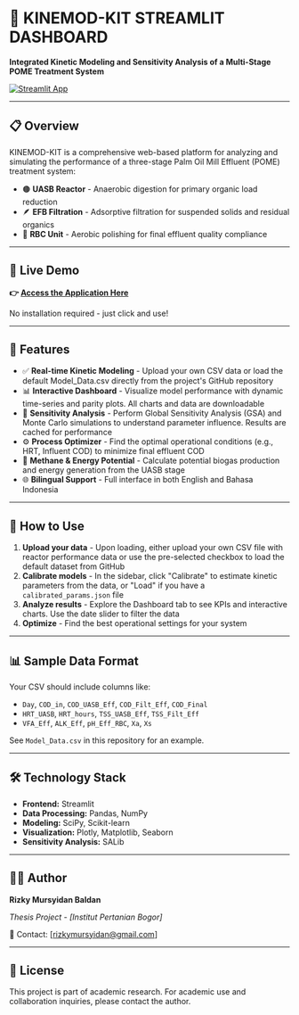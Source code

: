 # 🧪 KINEMOD-KIT STREAMLIT DASHBOARD

**Integrated Kinetic Modeling and Sensitivity Analysis of a Multi-Stage POME Treatment System**

[![Streamlit App](https://static.streamlit.io/badges/streamlit_badge_black_white.svg)](YOUR-APP-URL-HERE)

---

## 📋 Overview

KINEMOD-KIT is a comprehensive web-based platform for analyzing and simulating the performance of a three-stage Palm Oil Mill Effluent (POME) treatment system:

- 🟤 **UASB Reactor** - Anaerobic digestion for primary organic load reduction
- 🪶 **EFB Filtration** - Adsorptive filtration for suspended solids and residual organics
- 🧬 **RBC Unit** - Aerobic polishing for final effluent quality compliance

---

## 🚀 Live Demo

**👉 [Access the Application Here](YOUR-APP-URL-HERE)**

No installation required - just click and use!

---

## 🎯 Features

- ✅ **Real-time Kinetic Modeling** - Upload your own CSV data or load the default Model_Data.csv directly from the project's GitHub repository
- 📊 **Interactive Dashboard** - Visualize model performance with dynamic time-series and parity plots. All charts and data are downloadable
- 🔬 **Sensitivity Analysis** - Perform Global Sensitivity Analysis (GSA) and Monte Carlo simulations to understand parameter influence. Results are cached for performance
- ⚙️ **Process Optimizer** - Find the optimal operational conditions (e.g., HRT, Influent COD) to minimize final effluent COD
- 🌿 **Methane & Energy Potential** - Calculate potential biogas production and energy generation from the UASB stage
- 🌐 **Bilingual Support** - Full interface in both English and Bahasa Indonesia

---

## 📖 How to Use

1. **Upload your data** - Upon loading, either upload your own CSV file with reactor performance data or use the pre-selected checkbox to load the default dataset from GitHub
2. **Calibrate models** - In the sidebar, click "Calibrate" to estimate kinetic parameters from the data, or "Load" if you have a `calibrated_params.json` file
3. **Analyze results** - Explore the Dashboard tab to see KPIs and interactive charts. Use the date slider to filter the data
4. **Optimize** - Find the best operational settings for your system

---

## 📊 Sample Data Format

Your CSV should include columns like:
- `Day`, `COD_in`, `COD_UASB_Eff`, `COD_Filt_Eff`, `COD_Final`
- `HRT_UASB`, `HRT_hours`, `TSS_UASB_Eff`, `TSS_Filt_Eff`
- `VFA_Eff`, `ALK_Eff`, `pH_Eff_RBC`, `Xa`, `Xs`

See `Model_Data.csv` in this repository for an example.

---

## 🛠️ Technology Stack

- **Frontend:** Streamlit
- **Data Processing:** Pandas, NumPy
- **Modeling:** SciPy, Scikit-learn
- **Visualization:** Plotly, Matplotlib, Seaborn
- **Sensitivity Analysis:** SALib

---

## 👨‍🔬 Author

**Rizky Mursyidan Baldan**

*Thesis Project - [Institut Pertanian Bogor]*

📧 Contact: [rizkymursyidan@gmail.com]

---

## 📄 License

This project is part of academic research. For academic use and collaboration inquiries, please contact the author.
